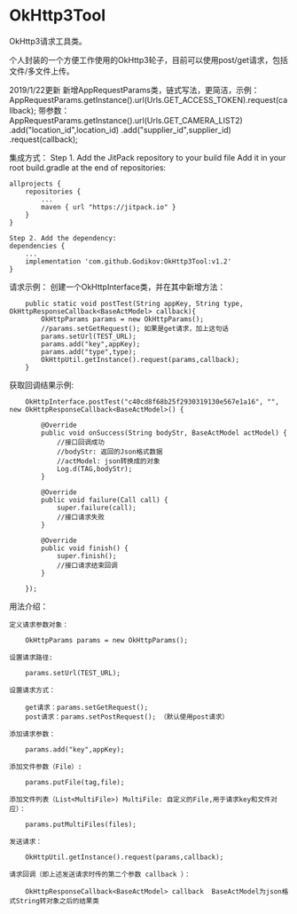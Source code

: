 # OkHttp3Tool
OkHttp3请求工具类。

个人封装的一个方便工作使用的OkHttp3轮子，目前可以使用post/get请求，包括文件/多文件上传。

2019/1/22更新 新增AppRequestParams类，链式写法，更简洁，示例：
    AppRequestParams.getInstance().url(Urls.GET_ACCESS_TOKEN).request(callback);
带参数：
            AppRequestParams.getInstance().url(Urls.GET_CAMERA_LIST2)
                .add("location_id",location_id)
                .add("supplier_id",supplier_id)
                .request(callback);

集成方式：
    Step 1. Add the JitPack repository to your build file
    Add it in your root build.gradle at the end of repositories:

    allprojects {
        repositories {
            ...
            maven { url "https://jitpack.io" }
        }
    }
  
    Step 2. Add the dependency:
    dependencies {
        ...
        implementation 'com.github.Godikov:OkHttp3Tool:v1.2'
    }
    
请求示例：
创建一个OkHttpInterface类，并在其中新增方法：
    
        public static void postTest(String appKey, String type, OkHttpResponseCallback<BaseActModel> callback){
            OkHttpParams params = new OkHttpParams();
            //params.setGetRequest(); 如果是get请求，加上这句话
            params.setUrl(TEST_URL);
            params.add("key",appKey);
            params.add("type",type);
            OkHttpUtil.getInstance().request(params,callback);
        }
        
获取回调结果示例:
    
        OkHttpInterface.postTest("c40cd8f68b25f2930319130e567e1a16", "", new OkHttpResponseCallback<BaseActModel>() {
        
            @Override
            public void onSuccess(String bodyStr, BaseActModel actModel) {
                //接口回调成功
                //bodyStr: 返回的Json格式数据
                //actModel: json转换成的对象
                Log.d(TAG,bodyStr);
            }

            @Override
            public void failure(Call call) {
                super.failure(call);
                //接口请求失败
            }

            @Override
            public void finish() {
                super.finish();
                //接口请求结束回调
            }
            
        });

    
用法介绍：

    定义请求参数对象：
    
        OkHttpParams params = new OkHttpParams();
        
    设置请求路径:
    
        params.setUrl(TEST_URL);
        
    设置请求方式：
   
        get请求：params.setGetRequest();
        post请求：params.setPostRequest(); （默认使用post请求）
        
    添加请求参数：
    
        params.add("key",appKey);
        
    添加文件参数（File）:
    
        params.putFile(tag,file);
        
    添加文件列表（List<MultiFile>) MultiFile: 自定义的File,用于请求key和文件对应）：
    
        params.putMultiFiles(files);
            
    发送请求：
    
        OkHttpUtil.getInstance().request(params,callback);
  
    请求回调（即上述发送请求时传的第二个参数 callback ）：
    
        OkHttpResponseCallback<BaseActModel> callback  BaseActModel为json格式String转对象之后的结果类  
        
        
  
  
